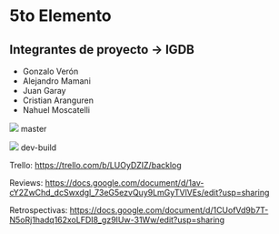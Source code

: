 
# 5to Elemento

Integrantes de proyecto -> **IGDB** 
-----------------------
* Gonzalo Verón
* Alejandro Mamani
* Juan Garay
* Cristian Aranguren
* Nahuel Moscatelli

<img src="https://travis-ci.org/gonzaloVeron/IGDB.svg?branch=master"> master 

<img src="https://api.travis-ci.org/gonzaloVeron/IGDB.svg?branch=dev-build"> dev-build

Trello: https://trello.com/b/LUOyDZIZ/backlog

Reviews: https://docs.google.com/document/d/1av-cY2ZwChd_dcSwxdgl_73eG5ezvQuy9LmGyTVlVEs/edit?usp=sharing

Retrospectivas: https://docs.google.com/document/d/1CUofVd9b7T-N5oRj1hadq162xoLFDI8_gz9IUw-31Ww/edit?usp=sharing
